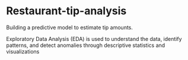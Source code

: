 # Restaurant-tip-analysis
Building a predictive model to estimate tip amounts.

Exploratory Data Analysis (EDA) is used to understand the data, identify patterns, and detect anomalies through descriptive statistics and visualizations


